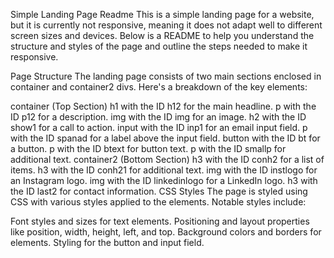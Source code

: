 Simple Landing Page Readme
This is a simple landing page for a website, but it is currently not responsive, meaning it does not adapt well to different screen sizes and devices. Below is a README to help you understand the structure and styles of the page and outline the steps needed to make it responsive.

Page Structure
The landing page consists of two main sections enclosed in container and container2 divs. Here's a breakdown of the key elements:

container (Top Section)
h1 with the ID h12 for the main headline.
p with the ID p12 for a description.
img with the ID img for an image.
h2 with the ID show1 for a call to action.
input with the ID inp1 for an email input field.
p with the ID spanad for a label above the input field.
button with the ID bt for a button.
p with the ID btext for button text.
p with the ID smallp for additional text.
container2 (Bottom Section)
h3 with the ID conh2 for a list of items.
h3 with the ID conh21 for additional text.
img with the ID instlogo for an Instagram logo.
img with the ID linkedinlogo for a LinkedIn logo.
h3 with the ID last2 for contact information.
CSS Styles
The page is styled using CSS with various styles applied to the elements. Notable styles include:

Font styles and sizes for text elements.
Positioning and layout properties like position, width, height, left, and top.
Background colors and borders for elements.
Styling for the button and input field.

